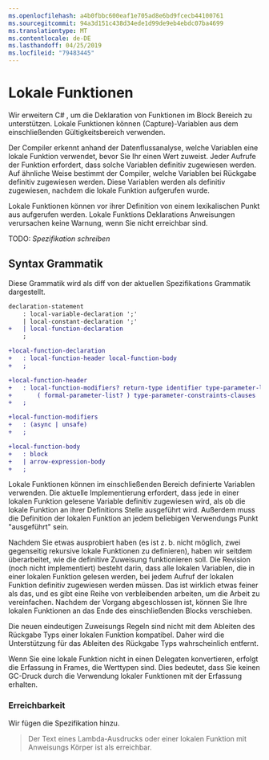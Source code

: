 ```yaml
---
ms.openlocfilehash: a4b0fbbc600eaf1e705ad8e6bd9fcecb44100761
ms.sourcegitcommit: 94a3d151c438d34ede1d99de9eb4ebdc07ba4699
ms.translationtype: MT
ms.contentlocale: de-DE
ms.lasthandoff: 04/25/2019
ms.locfileid: "79483445"
---
```

# <a name="local-functions"></a>Lokale Funktionen

Wir erweitern C# , um die Deklaration von Funktionen im Block Bereich zu unterstützen. Lokale Funktionen können (Capture)-Variablen aus dem einschließenden Gültigkeitsbereich verwenden.

Der Compiler erkennt anhand der Datenflussanalyse, welche Variablen eine lokale Funktion verwendet, bevor Sie Ihr einen Wert zuweist. Jeder Aufrufe der Funktion erfordert, dass solche Variablen definitiv zugewiesen werden. Auf ähnliche Weise bestimmt der Compiler, welche Variablen bei Rückgabe definitiv zugewiesen werden. Diese Variablen werden als definitiv zugewiesen, nachdem die lokale Funktion aufgerufen wurde.

Lokale Funktionen können vor ihrer Definition von einem lexikalischen Punkt aus aufgerufen werden. Lokale Funktions Deklarations Anweisungen verursachen keine Warnung, wenn Sie nicht erreichbar sind.

TODO: _Spezifikation schreiben_

## <a name="syntax-grammar"></a>Syntax Grammatik

Diese Grammatik wird als diff von der aktuellen Spezifikations Grammatik dargestellt.

```diff
declaration-statement
    : local-variable-declaration ';'
    | local-constant-declaration ';'
+   | local-function-declaration
    ;

+local-function-declaration
+   : local-function-header local-function-body
+   ;

+local-function-header
+   : local-function-modifiers? return-type identifier type-parameter-list?
+       ( formal-parameter-list? ) type-parameter-constraints-clauses
+   ;

+local-function-modifiers
+   : (async | unsafe)
+   ;

+local-function-body
+   : block
+   | arrow-expression-body
+   ;
```

Lokale Funktionen können im einschließenden Bereich definierte Variablen verwenden. Die aktuelle Implementierung erfordert, dass jede in einer lokalen Funktion gelesene Variable definitiv zugewiesen wird, als ob die lokale Funktion an ihrer Definitions Stelle ausgeführt wird. Außerdem muss die Definition der lokalen Funktion an jedem beliebigen Verwendungs Punkt "ausgeführt" sein.

Nachdem Sie etwas ausprobiert haben (es ist z. b. nicht möglich, zwei gegenseitig rekursive lokale Funktionen zu definieren), haben wir seitdem überarbeitet, wie die definitive Zuweisung funktionieren soll. Die Revision (noch nicht implementiert) besteht darin, dass alle lokalen Variablen, die in einer lokalen Funktion gelesen werden, bei jedem Aufruf der lokalen Funktion definitiv zugewiesen werden müssen. Das ist wirklich etwas feiner als das, und es gibt eine Reihe von verbleibenden arbeiten, um die Arbeit zu vereinfachen. Nachdem der Vorgang abgeschlossen ist, können Sie Ihre lokalen Funktionen an das Ende des einschließenden Blocks verschieben.

Die neuen eindeutigen Zuweisungs Regeln sind nicht mit dem Ableiten des Rückgabe Typs einer lokalen Funktion kompatibel. Daher wird die Unterstützung für das Ableiten des Rückgabe Typs wahrscheinlich entfernt.

Wenn Sie eine lokale Funktion nicht in einen Delegaten konvertieren, erfolgt die Erfassung in Frames, die Werttypen sind. Dies bedeutet, dass Sie keinen GC-Druck durch die Verwendung lokaler Funktionen mit der Erfassung erhalten.

### <a name="reachability"></a>Erreichbarkeit

Wir fügen die Spezifikation hinzu.

> Der Text eines Lambda-Ausdrucks oder einer lokalen Funktion mit Anweisungs Körper ist als erreichbar.
